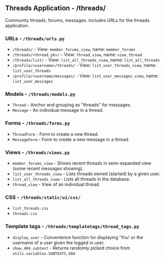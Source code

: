 ## Threads Application - /threads/
Community threads, forums, messages.  Includes URLs for the threads application.

### URLs - `/threads/urls.py`
* `/threads/` - View: `member_forums_view`, name: `member_forums`
* `/threads/<thread_pk>/` - View: `thread_view`, name: `view_thread`
* `/threads/list/` - View: `list_all_threads_view`, name: `list_all_threads`
* `/profile/<username>/threads/` - View: `list_user_threads_view`, name: `list_user_threads`
* `/profile/<username/messages/` - View: `list_user_messages_view`, name: `list_user_messages`

### Models - `/threads/models.py`
* `Thread` - Anchor and grouping as "threads" for messages.
* `Message` - An individual message in a thread.

### Forms - `/threads/forms.py`
* `ThreadForm` - Form to create a new thread.
* `MessageForm` - Form to create a new message in a thread.

### Views - `/threads/views.py`
* `member_forums_view` - Shows recent threads in semi-expanded view (some recent messages showing).
* `list_user_threads_view` - Lists threads owned (started) by a given user.
* `list_all_threads_view` - Lists all threads in the database.
* `thread_view` - View of an individual thread.

### CSS - `/threads/static/ui/css/`
* `list_threads.css`
* `threads.css`

### Template tags - `/threads/templatetags/thread_tags.py`
* `display_user` - Convenience function for displaying 'You' or the username of a user given the logged in user.
* `show_404_subtext` - Returns randomly picked choice from `utils.variables.SUBTEXTS_404`
